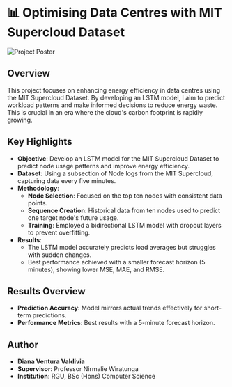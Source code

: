 # 📊 Optimising Data Centres with MIT Supercloud Dataset
![Project Poster](final%20poster%20submission%20(Double-Sided%20Poster%20(A3%20Landscape)).png)
## Overview
This project focuses on enhancing energy efficiency in data centres using the MIT Supercloud Dataset. By developing an LSTM model, I aim to predict workload patterns and make informed decisions to reduce energy waste. This is crucial in an era where the cloud's carbon footprint is rapidly growing.

## Key Highlights
- **Objective**: Develop an LSTM model for the MIT Supercloud Dataset to predict node usage patterns and improve energy efficiency.
- **Dataset**: Using a subsection of Node logs from the MIT Supercloud, capturing data every five minutes.
- **Methodology**: 
  - **Node Selection**: Focused on the top ten nodes with consistent data points.
  - **Sequence Creation**: Historical data from ten nodes used to predict one target node's future usage.
  - **Training**: Employed a bidirectional LSTM model with dropout layers to prevent overfitting.
- **Results**: 
  - The LSTM model accurately predicts load averages but struggles with sudden changes.
  - Best performance achieved with a smaller forecast horizon (5 minutes), showing lower MSE, MAE, and RMSE.

## Results Overview
- **Prediction Accuracy**: Model mirrors actual trends effectively for short-term predictions.
- **Performance Metrics**: Best results with a 5-minute forecast horizon.

## Author
- **Diana Ventura Valdivia**
- **Supervisor**: Professor Nirmalie Wiratunga
- **Institution**: RGU, BSc (Hons) Computer Science
